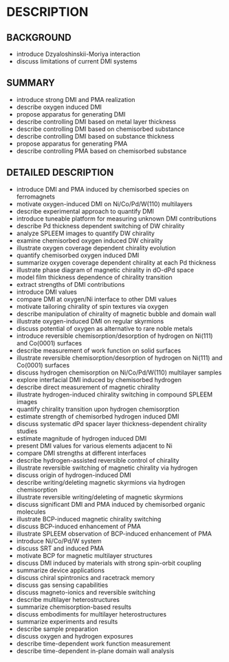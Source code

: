 # DESCRIPTION

## BACKGROUND

- introduce Dzyaloshinskii-Moriya interaction
- discuss limitations of current DMI systems

## SUMMARY

- introduce strong DMI and PMA realization
- describe oxygen induced DMI
- propose apparatus for generating DMI
- describe controlling DMI based on metal layer thickness
- describe controlling DMI based on chemisorbed substance
- describe controlling DMI based on substance thickness
- propose apparatus for generating PMA
- describe controlling PMA based on chemisorbed substance

## DETAILED DESCRIPTION

- introduce DMI and PMA induced by chemisorbed species on ferromagnets
- motivate oxygen-induced DMI on Ni/Co/Pd/W(110) multilayers
- describe experimental approach to quantify DMI
- introduce tuneable platform for measuring unknown DMI contributions
- describe Pd thickness dependent switching of DW chirality
- analyze SPLEEM images to quantify DW chirality
- examine chemisorbed oxygen induced DW chirality
- illustrate oxygen coverage dependent chirality evolution
- quantify chemisorbed oxygen induced DMI
- summarize oxygen coverage dependent chirality at each Pd thickness
- illustrate phase diagram of magnetic chirality in dO-dPd space
- model film thickness dependence of chirality transition
- extract strengths of DMI contributions
- introduce DMI values
- compare DMI at oxygen/Ni interface to other DMI values
- motivate tailoring chirality of spin textures via oxygen
- describe manipulation of chirality of magnetic bubble and domain wall
- illustrate oxygen-induced DMI on regular skyrmions
- discuss potential of oxygen as alternative to rare noble metals
- introduce reversible chemisorption/desorption of hydrogen on Ni(111) and Co(0001) surfaces
- describe measurement of work function on solid surfaces
- illustrate reversible chemisorption/desorption of hydrogen on Ni(111) and Co(0001) surfaces
- discuss hydrogen chemisorption on Ni/Co/Pd/W(110) multilayer samples
- explore interfacial DMI induced by chemisorbed hydrogen
- describe direct measurement of magnetic chirality
- illustrate hydrogen-induced chirality switching in compound SPLEEM images
- quantify chirality transition upon hydrogen chemisorption
- estimate strength of chemisorbed hydrogen induced DMI
- discuss systematic dPd spacer layer thickness-dependent chirality studies
- estimate magnitude of hydrogen induced DMI
- present DMI values for various elements adjacent to Ni
- compare DMI strengths at different interfaces
- describe hydrogen-assisted reversible control of chirality
- illustrate reversible switching of magnetic chirality via hydrogen
- discuss origin of hydrogen-induced DMI
- describe writing/deleting magnetic skyrmions via hydrogen chemisorption
- illustrate reversible writing/deleting of magnetic skyrmions
- discuss significant DMI and PMA induced by chemisorbed organic molecules
- illustrate BCP-induced magnetic chirality switching
- discuss BCP-induced enhancement of PMA
- illustrate SPLEEM observation of BCP-induced enhancement of PMA
- introduce Ni/Co/Pd/W system
- discuss SRT and induced PMA
- motivate BCP for magnetic multilayer structures
- discuss DMI induced by materials with strong spin-orbit coupling
- summarize device applications
- discuss chiral spintronics and racetrack memory
- discuss gas sensing capabilities
- discuss magneto-ionics and reversible switching
- describe multilayer heterostructures
- summarize chemisorption-based results
- discuss embodiments for multilayer heterostructures
- summarize experiments and results
- describe sample preparation
- discuss oxygen and hydrogen exposures
- describe time-dependent work function measurement
- describe time-dependent in-plane domain wall analysis

